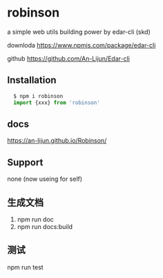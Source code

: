 # robinson
a simple web utils 
building power by edar-cli (skd)

downloda https://www.npmjs.com/package/edar-cli

github   https://github.com/An-Lijun/Edar-cli

## Installation
```JavaScript
  $ npm i robinson
  import {xxx} from 'robinson'
```
## docs
https://an-lijun.github.io/Robinson/

## Support
none (now useing for self)


## 生成文档
1. npm run doc  
2. npm run docs:build

## 测试
npm run test 

